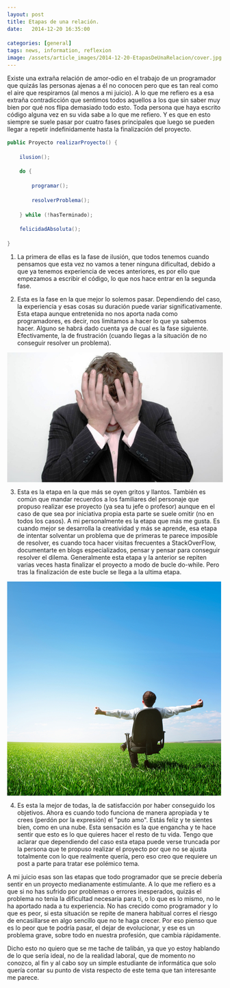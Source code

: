 ```yaml
---
layout: post
title: Etapas de una relación.
date:   2014-12-20 16:35:00

categories: [general]
tags: news, information, reflexion
image: /assets/article_images/2014-12-20-EtapasDeUnaRelacion/cover.jpg
---
```


Existe una extraña relación de amor-odio en el trabajo de un programador que quizás las personas ajenas a él no conocen pero que es tan real como el aire que respiramos (al menos a mi juicio). A lo que me refiero es a esa extraña contradicción que sentimos todos aquellos a los que sin saber muy bien por qué nos flipa demasiado todo esto. Toda persona que haya escrito código alguna vez en su vida sabe a lo que me refiero. Y es que en esto siempre se suele pasar por cuatro fases principales que luego se pueden llegar a repetir indefinidamente hasta la finalización del proyecto.


```java
public Proyecto realizarProyecto() {

	ilusion();

	do {

		programar();

		resolverProblema();

	} while (!hasTerminado);

	felicidadAbsoluta();

}

```

1. La primera de ellas es la fase de ilusión, que todos tenemos cuando pensamos que esta vez no vamos a tener ninguna dificultad, debido a que ya tenemos experiencia de veces anteriores, es por ello que empezamos a escribir el código, lo que nos hace entrar en la segunda fase.


2. Esta es la fase en la que mejor lo solemos pasar. Dependiendo del caso, la experiencia y esas cosas su duración puede variar significativamente. Esta etapa aunque entretenida no nos aporta nada como programadores, es decir, nos limitamos a hacer lo que ya sabemos hacer. Alguno se habrá dado cuenta ya de cual es la fase siguiente. Efectivamente, la de frustración (cuando llegas a la situación de no conseguir resolver un problema).


<img src="/assets/article_images/2014-12-20-EtapasDeUnaRelacion/frustraccion.jpg " align="center" >

3. Esta es la etapa en la que más se oyen gritos y llantos. También es común que mandar recuerdos a los familiares del personaje que propuso realizar ese proyecto (ya sea tu jefe o profesor) aunque en el caso de que sea por iniciativa propia esta parte se suele omitir (no en todos los casos). A mi personalmente es la etapa que más me gusta. Es cuando mejor se desarrolla la creatividad y más se aprende, esa etapa de intentar solventar un problema que de primeras te parece imposible de resolver, es cuando toca hacer visitas frecuentes a StackOverFlow, documentarte en blogs especializados, pensar y pensar para conseguir resolver el dilema. Generalmente esta etapa y la anterior se repiten varias veces hasta finalizar el proyecto a modo de bucle do-while. Pero tras la finalización de este bucle se llega a la ultima etapa.


<img src="/assets/article_images/2014-12-20-EtapasDeUnaRelacion/satisfaccion.jpg " align="center" >

4. Es esta la mejor de todas, la de satisfacción por haber conseguido los objetivos. Ahora es cuando todo funciona de manera apropiada y te crees (perdón por la expresión) el "puto amo". Estás feliz y te sientes bien, como en una nube. Esta sensación es la que engancha y te hace sentir que esto es lo que quieres hacer el resto de tu vida. Tengo que aclarar que dependiendo del caso esta etapa puede verse truncada por la persona que te propuso realizar el proyecto por que no se ajusta totalmente con lo que realmente quería, pero eso creo que requiere un post a parte para tratar ese polémico tema.


A mi juicio esas son las etapas que todo programador que se precie debería sentir en un proyecto medianamente estimulante. A lo que me refiero es a que si no has sufrido por problemas o errores inesperados, quizás el problema no tenia la dificultad necesaria para ti, o lo que es lo mismo, no le ha aportado nada a tu experiencia. No has crecido como programador y lo que es peor, si esta situación se repite de manera habitual corres el riesgo de encasillarse en algo sencillo que no te haga crecer. Por eso pienso que es lo peor que te podría pasar, el dejar de evolucionar, y ese es un problema grave, sobre todo en nuestra profesión, que cambia rápidamente.


Dicho esto no quiero que se me tache de talibán, ya que yo estoy hablando de lo que sería ideal, no de la realidad laboral, que de momento no conozco, al fin y al cabo soy un simple estudiante de informática que solo quería contar su punto de vista respecto de este tema que tan interesante me parece.